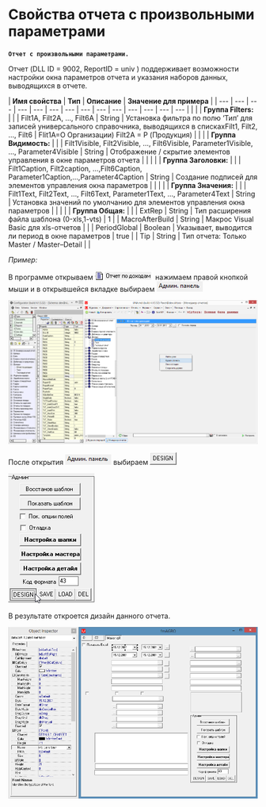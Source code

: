 # Свойства отчета с произвольными параметрами

**`Отчет с произвольными параметрами.`**

Отчет \(DLL ID = 9002, ReportID = univ \) поддерживает возможности настройки окна параметров отчета и указания наборов данных, выводящихся в отчете.

| **Имя свойства** | **Тип** | **Описание** | **Значение для примера** |
| --- | --- | --- | --- | --- | --- | --- | --- | --- | --- | --- | --- | --- | --- |
|  |  | **Группа Filters:** |  |
| Filt1A, Filt2A, …, Filt6A | String | Установка фильтра по полю ‘Тип’ для записей универсального справочника, выводящихся в спискахFilt1, Filt2, …, Filt6 | Flit1A=O Организации\) Filt2A = P \(Продукция\) |
|  |   |  **Группа Видимость:** |   |
| Filt1Visible, Filt2Visible, …,  Filt6Visible, Parameter1Visible, …, Parameter4Visible | String | Отображение / скрытие элементов управления в окне параметров отчета |   |
|   |  |  **Группа Заголовки:** |  |
| Filt1Caption, Filt2caption, …,Filt6Caption, Parameter1Caption,…,Parameter4Caption | String | Создание подписей для элементов управления окна параметров |   |
|   |   | **Группа Значения:** |   |
| Filt1Text, Filt2Text, …,  Filt6Text, Parameter1Text, …,  Parameter4Text | String | Установка значений по умолчанию для элементов управления окна параметров |   |
|   |   | **Группа Общая:** |   |
| ExtRep | String | Тип расширения файла шаблона \(0-xls,1-vts\) | 1 |
| MacroAfterBuild | String | Макрос Visual Basic для xls-отчетов |  |
| PeriodGlobal | Boolean | Указывает, выводится ли период в окне параметров | true |
| Tip | String | Тип отчета: Только Master / Master–Detail |  |

_Пример:_

 В программе открываем ![N](https://github.com/prbsoft/wiki/blob/master/src/%D0%9E%D1%82%D1%87%D0%B5%D1%82%20%D0%BF%D0%BE%20%D0%B4%D0%BE%D1%85%D0%BE%D0%B4%D0%B0%D0%BC.png?raw=true) нажимаем правой кнопкой мыши и в открывшейся вкладке выбираем ![N](https://github.com/prbsoft/wiki/blob/master/src/%D0%90%D0%B4%D0%BC%D0%B8%D0%BD.%D0%BF%D0%B0%D0%BD%D0%B5%D0%BB%D1%8C.png?raw=true)

![](../../../.gitbook/assets/1-2.png)

  После открытия ![N](https://github.com/prbsoft/wiki/blob/master/src/%D0%90%D0%B4%D0%BC%D0%B8%D0%BD.%D0%BF%D0%B0%D0%BD%D0%B5%D0%BB%D1%8C.png?raw=true) выбираем ![N](https://github.com/prbsoft/wiki/blob/master/src/DESIGN.png?raw=true)

![](../../../.gitbook/assets/2-2.png)

 В результате откроется дизайн данного отчета.

![](../../../.gitbook/assets/3-2.png)



